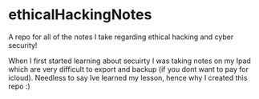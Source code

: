 # ethicalHackingNotes
A repo for all of the notes I take regarding ethical hacking and cyber security! 

When I first started learning about secuirty I was taking notes on my Ipad which are very difficult to export and backup (if you dont want to pay for icloud). Needless to say Ive learned my lesson, hence why I created this repo :)
